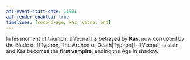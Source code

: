 ```yaml
---
aat-event-start-date: 11991
aat-render-enabled: true
timelines: [second-age, kas, vecna, end]
---
```


In his moment of triumph, [[Vecna]] is betrayed by **Kas**, now corrupted by the Blade of [[Typhon, The Archon of Death|Typhon]]. [[Vecna]] is slain, and Kas becomes the **first vampire**, ending the Age in shadow.

